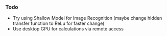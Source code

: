 ### Todo

- Try using Shallow Model for Image Recognition (maybe change hidden transfer function to ReLu for faster change)
- Use desktop GPU for calculations via remote access